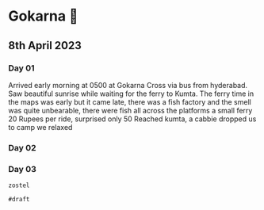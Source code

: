 # Gokarna 🌅

## 8th April 2023

### Day 01

Arrived early morning at 0500 at Gokarna Cross via bus from hyderabad.
Saw beautiful sunrise while waiting for the ferry to Kumta.
The ferry time in the maps was early but it came late, there was a fish factory and the smell was quite unbearable, there were fish all across the platforms
a small ferry
20 Rupees per ride, surprised only 50
Reached kumta, a cabbie dropped us to camp
we relaxed

### Day 02

### Day 03

    zostel

`#draft`
